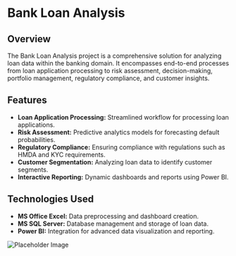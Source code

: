 # Bank Loan Analysis

## Overview
The Bank Loan Analysis project is a comprehensive solution for analyzing loan data within the banking domain. It encompasses end-to-end processes from loan application processing to risk assessment, decision-making, portfolio management, regulatory compliance, and customer insights.

## Features
- **Loan Application Processing:** Streamlined workflow for processing loan applications.
- **Risk Assessment:** Predictive analytics models for forecasting default probabilities.
- **Regulatory Compliance:** Ensuring compliance with regulations such as HMDA and KYC requirements.
- **Customer Segmentation:** Analyzing loan data to identify customer segments.
- **Interactive Reporting:** Dynamic dashboards and reports using Power BI.

## Technologies Used
- **MS Office Excel:** Data preprocessing and dashboard creation.
- **MS SQL Server:** Database management and storage of loan data.
- **Power BI:** Integration for advanced data visualization and reporting.

![Placeholder Image](https://via.placeholder.com/600x400)

